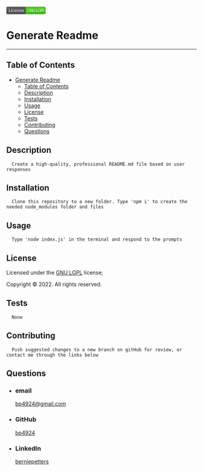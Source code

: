 [<svg width="104" height="20" role="img" aria-label="License: GNU LGPL"><title>License: GNU LGPL</title><linearGradient id="s" x2="0" y2="100%"><stop offset="0" stop-color="#bbb" stop-opacity=".1"/><stop offset="1" stop-opacity=".1"/></linearGradient><clipPath id="r"><rect width="104" height="20" rx="3" fill="#fff"/></clipPath><g clip-path="url(#r)"><rect width="51" height="20" fill="#555"/><rect x="51" width="53" height="20" fill="#4c1"/><rect width="104" height="20" fill="url(#s)"/></g><g fill="#fff" text-anchor="middle" font-family="Verdana,Geneva,DejaVu Sans,sans-serif" text-rendering="geometricPrecision" font-size="110"><text aria-hidden="true" x="265" y="150" fill="#010101" fill-opacity=".3" transform="scale(.1)" textLength="410">License</text><text x="265" y="140" transform="scale(.1)" fill="#fff" textLength="410">License</text><text aria-hidden="true" x="785" y="150" fill="#010101" fill-opacity=".3" transform="scale(.1)" textLength="470">GNU LGPL</text><text x="785" y="140" transform="scale(.1)" fill="#fff" textLength="470">GNU LGPL</text></g></svg>](https://choosealicense.com/licenses/lgpl-3.0/)

# Generate Readme

---

## Table of Contents

- [Generate Readme](#generate-readme)
  - [Table of Contents](#table-of-contents)
  - [Description](#description)
  - [Installation](#installation)
  - [Usage](#usage)
  - [License](#license)
  - [Tests](#tests)
  - [Contributing](#contributing)
  - [Questions](#questions)

## Description

      Create a high-quality, professional README.md file based on user responses

## Installation

      Clone this repository to a new folder. Type 'npm i' to create the needed node_modules folder and files

## Usage

      Type 'node index.js' in the terminal and respond to the prompts

## License

Licensed under the [GNU LGPL](https://choosealicense.com/licenses/lgpl-3.0/) license;

Copyright © 2022. All rights reserved.

## Tests

      None

## Contributing

      Push suggested changes to a new branch on gitHub for review, or contact me through the links below

## Questions

- ### email
  <a href="mailTo: bp4924@gmail.com?subject=Hello!" alt="" >bp4924@gmail.com</a>
- ### GitHub
  [bp4924](https://github.com/bp4924)
- ### LinkedIn
  [berniepetters](https://linkedin.com/in/berniepetters)
